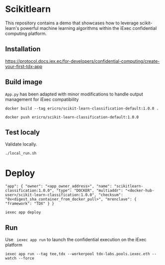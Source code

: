 # Scikitlearn

This repository contains a demo that showcases how to leverage scikit-learn's powerful machine learning algorithms within the iExec confidential computing platform.

## Installation

https://protocol.docs.iex.ec/for-developers/confidential-computing/create-your-first-tdx-app

## Build image 

`App.py` has been adapted with minor modifications to handle output management for iExec compatibility

`docker build --tag ericro/scikit-learn-classification-default:1.0.0 .`

`docker push ericro/scikit-learn-classification-default:1.0.0`


## Test localy

Validate locally. 

`./local_run.sh`

# Deploy 

`"app": {
    "owner": "<app_owner_address>",
    "name": "scikitlearn-classification:1.0.0",
    "type": "DOCKER",
    "multiaddr": "<docker-hub-user>/scikit-learn-classification:1.0.0",
    "checksum": "0x<digest_sha_container_from_docker_pull>",
    "mrenclave": {
      "framework": "TDX"
    }
  }
`

`iexec app deploy`

## Run 

Use ` iexec app run` to launch the confidential execution on the iExec platform

`iexec app run --tag tee,tdx --workerpool tdx-labs.pools.iexec.eth --watch --force`


